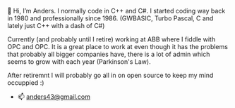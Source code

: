 👋 Hi, I’m Anders. I normally code in C++ and C#. I started coding way back in 1980 and professionally since 1986. (GWBASIC, Turbo Pascal, C and lately just C++ with a dash of C#)

Currently (and probably until I retire) working at ABB where I fiddle with OPC and OPC. It is a great place to work at even though it has the problems that probably all bigger companies have, there is a lot of admin which seems to grow with each year (Parkinson's Law).

After retiremnt I will probably go all in on open source to keep my mind occuppied :)

- 📫 anders43@gmail.com

<!---
anders43/anders43 is a ✨ special ✨ repository because its `README.md` (this file) appears on your GitHub profile.
You can click the Preview link to take a look at your changes.
--->
